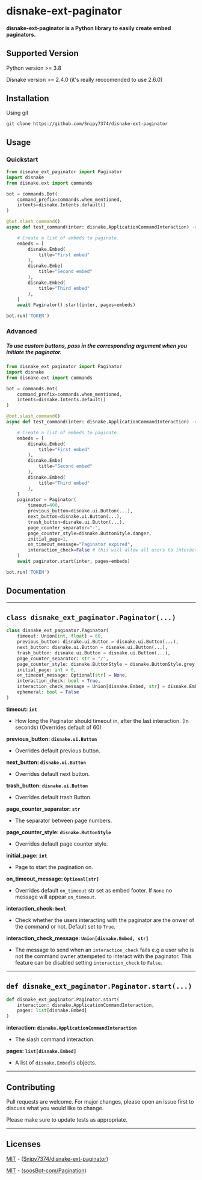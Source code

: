# disnake-ext-paginator

#### **disnake-ext-paginator** is a Python library to easily create embed paginators.

## Supported Version

Python version >= 3.8

Disnake version >= 2.4.0 (it's really reccomended to use 2.6.0)
## Installation

Using git
```
git clone https://github.com/Snipy7374/disnake-ext-paginator
```


## Usage

### Quickstart
```python
from disnake_ext_paginator import Paginator
import disnake
from disnake.ext import commands

bot = commands.Bot(
    command_prefix=commands.when_mentioned,
    intents=disnake.Intents.default()
)

@bot.slash_command()
async def test_command(inter: disnake.ApplicationCommandInteraction) -> None:

    # Create a list of embeds to paginate.
    embeds = [
        disnake.Embed(
            title="First embed"
        ),
        disnake.Embe(
            title="Second embed"
        ),
        disnake.Embed(
            title="Third embed"
        ),
    ]
    await Paginator().start(inter, pages=embeds)

bot.run('TOKEN')
```

### Advanced

##### To use custom buttons, pass in the corresponding argument when you initiate the paginator.

```python
from disnake_ext_paginator import Paginator
import disnake
from disnake.ext import commands

bot = commands.Bot(
    command_prefix=commands.when_mentioned,
    intents=disnake.Intents.default()
)

@bot.slash_command()
async def test_command(inter: disnake.ApplicationCommandInteraction) -> None:

    # Create a list of embeds to paginate.
    embeds = [
        disnake.Embed(
            title="First embed"
        ),
        disnake.Embe(
            title="Second embed"
        ),
        disnake.Embed(
            title="Third embed"
        ),
    ]
    paginator = Paginator(
        timeout=400,
        previous_button=disnake.ui.Button(...),
        next_button=disnake.ui.Button(...),
        trash_button=disnake.ui.Button(...),
        page_counter_separator="-",
        page_counter_style=disnake.ButtonStyle.danger,
        initial_page=1,
        on_timeout_message="Paginator expired",
        interaction_check=False # this will allow all users to interact with the paginator
    )
    await paginator.start(inter, pages=embeds)

bot.run('TOKEN')
```
## Documentation
-----
## `class disnake_ext_paginator.Paginator(...)`
```python
class disnake_ext_paginator.Paginator(
    timeout: Union[int, float] = 60,
    previous_button: disnake.ui.Button = disnake.ui.Button(...),
    next_button: disnake.ui.Button = disnake.ui.Button(...),
    trash_button: disnake.ui.Button = disnake.ui.Button(...),
    page_counter_separator: str = "/",
    page_counter_style: disnake.ButtonStyle = disnake.ButtonStyle.grey,
    initial_page: int = 0,
    on_timeout_message: Optional[str] = None,
    interaction_check: bool = True,
    interaction_check_message = Union[disnake.Embed, str] = disnake.Embed(...),
    ephemeral: bool = False
)
```

**timeout: `int`**
    
- How long the Paginator should timeout in, after the last interaction. (In seconds) (Overrides default of 60)


**previous_button: `disnake.ui.Button`**
    
- Overrides default previous button.


**next_button: `disnake.ui.Button`**
- Overrides default next button.


**trash_button: `disnake.ui.Button`**
- Overrides default trash Button.

**page_counter_separator: `str`**

- The separator between page numbers.

**page_counter_style: `disnake.ButtonStyle`**
- Overrides default page counter style.


**initial_page: `int`**
- Page to start the pagination on.


**on_timeout_message: `Optional[str]`**

- Overrides default `on_timeout` str set as embed footer. 
If `None` no message will appear `on_timeout`.


**interaction_check: `bool`**
- Check whether the users interacting with the paginator are the onwer 
of the command or not. Default set to `True`.


**interaction_check_message: `Union[disnake.Embed, str]`**
- The message to send when an `interaction_check` fails e.g a user
who is not the command owner attempeted to interact with the paginator.
This feature can be disabled setting `interaction_check` to `False`.
-----
## `def disnake_ext_paginator.Paginator.start(...)`
```python
def disnake_ext_paginator.Paginator.start(
    interaction: disnake.ApplicationCommandInteraction,
    pages: list[disnake.Embed]
)
```

**interaction: `disnake.ApplicationCommandInteraction`**

- The slash command interaction.

**pages: `list[disnake.Embed]`**

- A list of `disnake.Embed`\s objects.
-----
## Contributing
Pull requests are welcome. For major changes, please open an issue first to discuss what you would like to change.

Please make sure to update tests as appropriate.

-----
## Licenses
[MIT](https://choosealicense.com/licenses/mit/) - ([Snipy7374/disnake-ext-paginator](https://github.com/Snipy7374/disnake-ext-paginator))

[MIT](https://choosealicense.com/licenses/mit/) - ([soosBot-com/Pagination](https://github.com/soosBot-com/Pagination))
